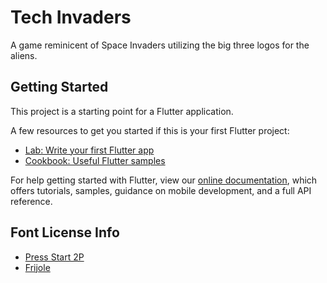 # Tech Invaders

A game reminicent of Space Invaders utilizing the big three logos for the aliens.

## Getting Started

This project is a starting point for a Flutter application.

A few resources to get you started if this is your first Flutter project:

- [Lab: Write your first Flutter app](https://flutter.dev/docs/get-started/codelab)
- [Cookbook: Useful Flutter samples](https://flutter.dev/docs/cookbook)

For help getting started with Flutter, view our
[online documentation](https://flutter.dev/docs), which offers tutorials,
samples, guidance on mobile development, and a full API reference.


## Font License Info

* [Press Start 2P](https://fonts.google.com/specimen/Press+Start+2P?preview.text=TECH%20INVADERS&preview.text_type=custom#license)
* [Frijole](https://fonts.google.com/specimen/Frijole?preview.text=TECH%20INVADERS&preview.text_type=custom#license)
